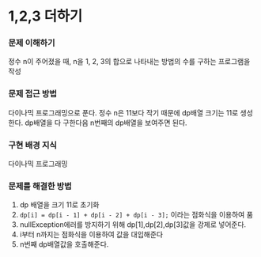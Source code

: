 # 1,2,3 더하기

### 문제 이해하기
정수 n이 주어졌을 때, n을 1, 2, 3의 합으로 나타내는 방법의 수를 구하는 프로그램을 작성

### 문제 접근 방법
다이나믹 프로그래밍으로 푼다.
정수 n은 11보다 작기 때문에 dp배열 크기는 11로 생성한다.
dp배열을 다 구한다음 n번째의 dp배열을 보여주면 된다.

### 구현 배경 지식
다이나믹 프로그래밍

### 문제를 해결한 방법
1. dp 배열을 크기 11로 초기화
2. `dp[i] = dp[i - 1] + dp[i - 2] + dp[i - 3];` 이라는 점화식을 이용하여 품
3. nullException에러를 방지하기 위해 dp[1],dp[2],dp[3]값을 강제로 넣어준다.
4. i부터 n까지는 점화식을 이용하여 값을 대입해준다
5. n번째 dp배열값을 호출해준다.